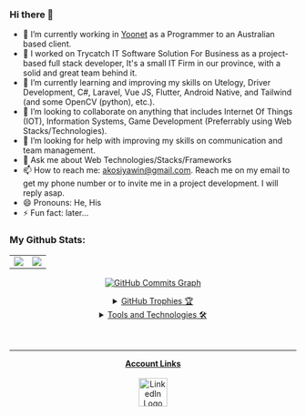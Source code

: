 ### Hi there 👋

- 🔭 I’m currently working in [Yoonet](https://www.yoonet.io/) as a Programmer to an Australian based client.
- 🔭 I worked on Trycatch IT Software Solution For Business as a project-based full stack developer, It's a small IT Firm in our province, with a solid and great team behind it.
- 🌱 I’m currently learning and improving my skills on Utelogy, Driver Development, C#, Laravel, Vue JS, Flutter, Android Native, and Tailwind (and some OpenCV (python), etc.). 
- 👯 I’m looking to collaborate on anything that includes Internet Of Things (IOT), Information Systems, Game Development (Preferrably using Web Stacks/Technologies).
- 🤔 I’m looking for help with improving my skills on communication and team management.
- 💬 Ask me about Web Technologies/Stacks/Frameworks
- 📫 How to reach me: akosiyawin@gmail.com. Reach me on my email to get my phone number or to invite me in a project development. I will reply asap.
- 😄 Pronouns: He, His
- ⚡ Fun fact: later...

### My Github Stats:
<p align="center">
<table>
<tr>
<td><img src="https://github-readme-stats.vercel.app/api?username=akosiyawin&count_private=true&show_icons=true&theme=tokyonight" /></td>
<td><img src="https://github-readme-streak-stats.herokuapp.com?user=akosiyawin&theme=tokyonight&date_format=M%20j%5B%2C%20Y%5D" /></td>
</tr>
</table>
<a href="http://www.github.com/akosiyawin"><img src="https://activity-graph.herokuapp.com/graph?username=akosiyawin&theme=xcode" alt="GitHub Commits Graph" />
</p>

<details align="center">
  <summary>GitHub Trophies 🏆</summary>
  <br>
  <br>
  <img src="https://github-profile-trophy.vercel.app/?username=akosiyawin&theme=tokyonight"/>
</details>

<details align="center">
 <summary>Tools and Technologies 🛠</summary>
 <br>
 <br>
 
 <img width="65px" src="https://static.cdnlogo.com/logos/c/70/csharp.svg" alt="CSharp Logo" />
 <img width="60px" src="https://cdn-icons-png.flaticon.com/512/5968/5968705.png" alt="Figma Logo" />
 <img width="60px" src="https://static.cdnlogo.com/logos/a/8/adobe-photoshop-cc.svg" alt="Photoshop Logo"/>
 <img width="53px" src="https://static.cdnlogo.com/logos/j/69/javascript.svg" alt="JavaScript Logo" />
 <img width="53px" src="https://static.cdnlogo.com/logos/h/84/html.svg" alt="HTML5 Logo" />
 <img width="53px" src="https://static.cdnlogo.com/logos/c/18/css.svg" alt="CSS3 Logo" />
 <img width="60px" src="https://seeklogo.com/images/G/git-bash-logo-B6475E8359-seeklogo.com.png" alt="Git Logo" />
 <img width="60px" src="https://upload.wikimedia.org/wikipedia/commons/thumb/2/2d/Visual_Studio_Code_1.18_icon.svg/1028px-Visual_Studio_Code_1.18_icon.svg.png" alt="VSCode Logo" />
 <img width="60px" src="https://cdn4.iconfinder.com/data/icons/logos-3/600/React.js_logo-512.png" alt="React Logo" />
 <img width="60px" src="https://vuejs.org/images/logo.png" alt="VueJs Logo" />
 <img width="60px" src="https://static.cdnlogo.com/logos/b/74/bootstrap-5.svg" alt="Bootstrap Logo" />
</details> 

 <br>
 <br>
 
 ___
 
 <p align="center">
 <b>Account Links</b>
 <br>
 <br>
 <a href="https://www.linkedin.com/in/akosiyawin/">
 <img width="50px" alt="LinkedIn Logo" src="https://cdn-icons-png.flaticon.com/512/174/174857.png" /></a>
 
